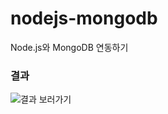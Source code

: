 # nodejs-mongodb
Node.js와 MongoDB 연동하기

### 결과
![결과 보러가기](https://github.com/biyamn/nodejs-mongodb/assets/101965666/9e0541dc-886e-4939-830e-abcb9b40d130)
